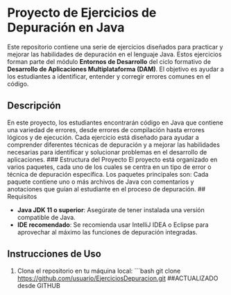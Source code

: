 # Proyecto de Ejercicios de Depuración en Java
 Este repositorio contiene una serie de ejercicios diseñados para practicar y mejorar las habilidades de depuración en el lenguaje Java. Estos ejercicios forman parte del módulo 
 **Entornos de Desarrollo** del ciclo formativo de **Desarrollo de Aplicaciones Multiplataforma (DAM)**. El objetivo es ayudar a los estudiantes a identificar, entender y corregir errores comunes en el código.
  ## Descripción 
  En este proyecto, los estudiantes encontrarán código en Java que contiene una variedad de errores, desde errores de compilación hasta errores lógicos y de ejecución. Cada ejercicio está diseñado para ayudar a comprender diferentes técnicas de depuración y a mejorar las habilidades necesarias para identificar y solucionar problemas en el desarrollo de aplicaciones. ### Estructura del Proyecto El proyecto está organizado en varios paquetes, cada uno de los cuales se centra en un tipo de error o técnica de depuración específica. Los paquetes principales son: Cada paquete contiene uno o más archivos de Java con comentarios y anotaciones que guían al estudiante en el proceso de depuración. ## Requisitos 
  - **Java JDK 11 o superior**: Asegúrate de tener instalada una versión compatible de Java. 
  - **IDE recomendado**: Se recomienda usar IntelliJ IDEA o Eclipse para aprovechar al máximo las funciones de depuración integradas.
   ## Instrucciones de Uso 
   1. Clona el repositorio en tu máquina local: ```bash git clone https://github.com/usuario/EjerciciosDepuracion.git
   ##ACTUALIZADO desde GITHUB
